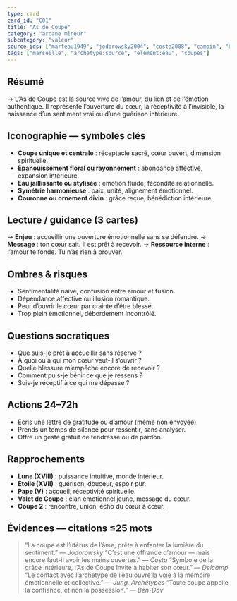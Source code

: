 ```yaml
---
type: card
card_id: "C01"
title: "As de Coupe"
category: "arcane mineur"
subcategory: "valeur"
source_ids: ["marteau1949", "jodorowsky2004", "costa2008", "camoin", "bendov2011", "delcamp", "nadolny2018", "jung", "meditations_anonymes", "nichols"]
tags: ["marseille", "archetype:source", "element:eau", "coupes"]
---
```


## Résumé
→ L’As de Coupe est la source vive de l’amour, du lien et de l’émotion authentique. Il représente l’ouverture du cœur, la réceptivité à l’invisible, la naissance d’un sentiment vrai ou d’une guérison intérieure.

## Iconographie — symboles clés
- **Coupe unique et centrale** : réceptacle sacré, cœur ouvert, dimension spirituelle.
- **Épanouissement floral ou rayonnement** : abondance affective, expansion intérieure.
- **Eau jaillissante ou stylisée** : émotion fluide, fécondité relationnelle.
- **Symétrie harmonieuse** : paix, unité, alignement émotionnel.
- **Couronne ou ornement divin** : grâce reçue, bénédiction intérieure.

## Lecture / guidance (3 cartes)
→ **Enjeu** : accueillir une ouverture émotionnelle sans se défendre.
→ **Message** : ton cœur sait. Il est prêt à recevoir.
→ **Ressource interne** : l’amour te fonde. Tu n’as rien à prouver.

## Ombres & risques
- Sentimentalité naïve, confusion entre amour et fusion.
- Dépendance affective ou illusion romantique.
- Peur d’ouvrir le cœur par crainte d’être blessé.
- Trop plein émotionnel, débordement incontrôlé.

## Questions socratiques
- Que suis-je prêt à accueillir sans réserve ?
- À quoi ou à qui mon cœur veut-il s’ouvrir ?
- Quelle blessure m’empêche encore de recevoir ?
- Comment puis-je bénir ce que je ressens ?
- Suis-je réceptif à ce qui me dépasse ?

## Actions 24–72h
- Écris une lettre de gratitude ou d’amour (même non envoyée).
- Prends un temps de silence pour ressentir, sans analyser.
- Offre un geste gratuit de tendresse ou de pardon.

## Rapprochements
- **Lune (XVIII)** : puissance intuitive, monde intérieur.
- **Étoile (XVII)** : guérison, douceur, espoir pur.
- **Pape (V)** : accueil, réceptivité spirituelle.
- **Valet de Coupe** : élan émotionnel jeune, message du cœur.
- **Coupe 2** : rencontre, union, écho du cœur à cœur.

## Évidences — citations ≤25 mots
> “La coupe est l’utérus de l’âme, prête à enfanter la lumière du sentiment.” — *Jodorowsky*
> “C’est une offrande d’amour — mais encore faut-il avoir les mains ouvertes.” — *Costa*
> “Symbole de la grâce intérieure, l’As de Coupe invite à habiter son cœur.” — *Delcamp*
> “Le contact avec l’archétype de l’eau ouvre la voie à la mémoire émotionnelle et collective.” — *Jung, Archétypes*
> “Toute coupe appelle la confiance, et non la possession.” — *Ben-Dov*
